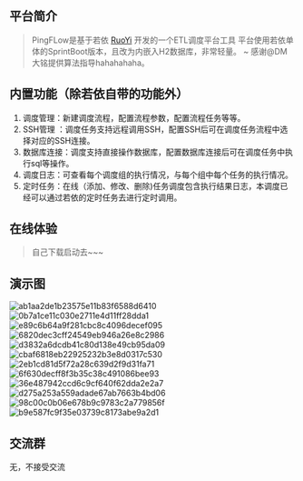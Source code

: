 ## 平台简介

> PingFLow是基于若依 [RuoYi](https://gitee.com/y_project/RuoYi)  开发的一个ETL调度平台工具
> 平台使用若依单体的SprintBoot版本，且改为内嵌入H2数据库，非常轻量。
> ~ 感谢@DM 大铭提供算法指导hahahahaha。

## 内置功能（除若依自带的功能外）

1.  调度管理：新建调度流程，配置流程参数，配置流程任务等等。
2.  SSH管理 ：调度任务支持远程调用SSH，配置SSH后可在调度任务流程中选择对应的SSH连接。
3.  数据库连接：调度支持直接操作数据库，配置数据库连接后可在调度任务中执行sql等操作。
4.  调度日志：可查看每个调度组的执行情况，与每个组中每个任务的执行情况。
12. 定时任务：在线（添加、修改、删除)任务调度包含执行结果日志，本调度已经可以通过若依的定时任务去进行定时调用。
## 在线体验
> 自己下载启动去~~~

## 演示图
![ab1aa2de1b23575e11b83f6588d6410](https://github.com/spp12138/pingFlow/assets/25034398/4b09d5eb-f744-4528-94c6-3c4000acc2a8)
![0b7a1ce11c030e2711e4d11ff28dda1](https://github.com/spp12138/pingFlow/assets/25034398/1d654e48-1669-45ae-9d79-1f1da9512a4b)
![e89c6b64a9f281cbc8c4096decef095](https://github.com/spp12138/pingFlow/assets/25034398/39b594a5-82d5-4649-bc96-9bc4017814cb)
![6820dec3cff24549eb946a26e8c2986](https://github.com/spp12138/pingFlow/assets/25034398/4a35cce4-dc9d-48e6-a2cf-c386345ddb5e)
![d3832a6dcdb41c80d138e49cb95da09](https://github.com/spp12138/pingFlow/assets/25034398/86cdada3-969a-43bb-828b-6db1d81284f2)
![cbaf6818eb22925232b3e8d0317c530](https://github.com/spp12138/pingFlow/assets/25034398/6918c04c-a20f-41f0-ad5c-ad3083a116cb)
![2eb1cd81d5f72a28c639d2f9d31fa71](https://github.com/spp12138/pingFlow/assets/25034398/88b487a1-aba3-4892-8269-088811ec2de0)
![6f630decff8f3b35c38c491086bee93](https://github.com/spp12138/pingFlow/assets/25034398/145e00dc-db11-48d4-bde9-15661ec9ecf5)
![36e487942ccd6c9cf640f62dda2e2a7](https://github.com/spp12138/pingFlow/assets/25034398/9e6103d1-55c0-48e5-8090-ee232d65e7f5)
![d275a253a559adade67ab7663b4bd06](https://github.com/spp12138/pingFlow/assets/25034398/0d0d6e44-1137-4123-87bd-0a30ef85e19f)
![98c00c0b06e678b9c9783c2a779856f](https://github.com/spp12138/pingFlow/assets/25034398/6c58f97e-854a-46dd-a089-27994432dffb)
![b9e587fc9f35e03739c8173abe9a2d1](https://github.com/spp12138/pingFlow/assets/25034398/888eec7f-2321-4dc2-aa8a-193b5b4f52df)


## 交流群
无，不接受交流
